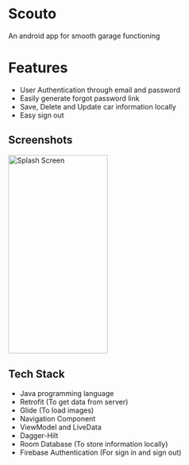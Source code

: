 
# Scouto

An android app for smooth garage functioning

# Features 
- User Authentication through email and password
- Easily generate forgot password link
- Save, Delete and Update car information locally
- Easy sign out
## Screenshots

<img src="https://user-images.githubusercontent.com/65907969/230720786-65cdd2a5-95a9-41b4-bcc0-0295d26dfb52.jpeg" alt="Splash Screen" width="200" height="400"/>

## Tech Stack

- Java programming language
- Retrofit (To get data from server)
- Glide (To load images)
- Navigation Component
- ViewModel and LiveData
- Dagger-Hilt
- Room Database (To store information locally)
- Firebase Authentication (For sign in and sign out)
